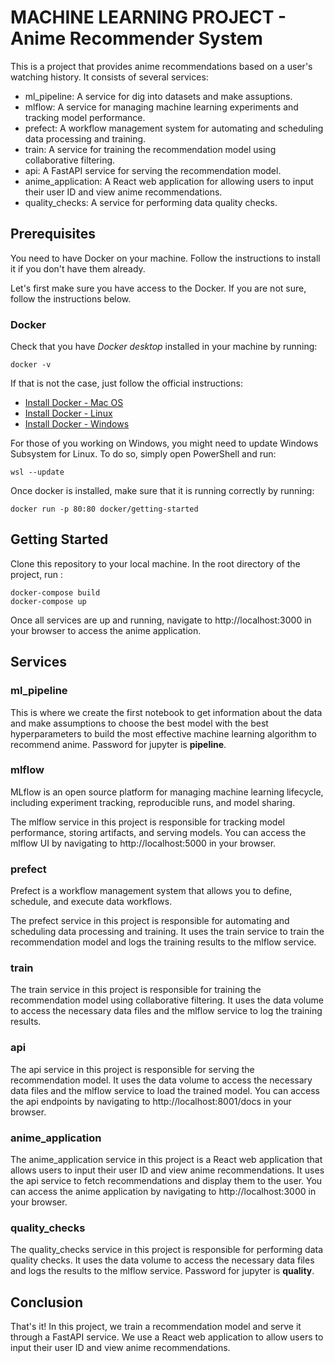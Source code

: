 # MACHINE LEARNING PROJECT - Anime Recommender System
This is a project that provides anime recommendations based on a user's watching history. It consists of several services:

- ml_pipeline: A service for dig into datasets and make assuptions.
- mlflow: A service for managing machine learning experiments and tracking model performance.
- prefect: A workflow management system for automating and scheduling data processing and training.
- train: A service for training the recommendation model using collaborative filtering.
- api: A FastAPI service for serving the recommendation model.
- anime_application: A React web application for allowing users to input their user ID and view anime recommendations.
- quality_checks: A service for performing data quality checks.

## Prerequisites
You need to have Docker on your machine. Follow the instructions to install it if you don't have them already.

Let's first make sure you have access to the Docker. If you are not sure, follow the instructions below.
### Docker
Check that you have *Docker desktop* installed in your machine by running:
```
docker -v
```
If that is not the case, just follow the official instructions:
- [Install Docker - Mac OS](https://docs.docker.com/desktop/install/mac-install/)
- [Install Docker - Linux](https://docs.docker.com/desktop/install/linux-install/)
- [Install Docker - Windows](https://docs.docker.com/desktop/install/windows-install/)

For those of you working on Windows, you might need to update Windows Subsystem for Linux. To do so, simply open PowerShell and run:
```
wsl --update
```
Once docker is installed, make sure that it is running correctly by running:
```
docker run -p 80:80 docker/getting-started
```

## Getting Started
Clone this repository to your local machine.
In the root directory of the project, run :
```
docker-compose build
docker-compose up
```

Once all services are up and running, navigate to http://localhost:3000 in your browser to access the anime application.

## Services
### **ml_pipeline**
This is where we create the first notebook to get information about the data and make assumptions to choose the best model with the best hyperparameters to build the most effective machine learning algorithm to recommend anime.
Password for jupyter is **pipeline**.

### **mlflow**
MLflow is an open source platform for managing machine learning lifecycle, including experiment tracking, reproducible runs, and model sharing.

The mlflow service in this project is responsible for tracking model performance, storing artifacts, and serving models. You can access the mlflow UI by navigating to http://localhost:5000 in your browser.

### **prefect**
Prefect is a workflow management system that allows you to define, schedule, and execute data workflows.

The prefect service in this project is responsible for automating and scheduling data processing and training. It uses the train service to train the recommendation model and logs the training results to the mlflow service.

### **train**
The train service in this project is responsible for training the recommendation model using collaborative filtering. It uses the data volume to access the necessary data files and the mlflow service to log the training results.

### **api**
The api service in this project is responsible for serving the recommendation model. It uses the data volume to access the necessary data files and the mlflow service to load the trained model. You can access the api endpoints by navigating to http://localhost:8001/docs in your browser.

### **anime_application**
The anime_application service in this project is a React web application that allows users to input their user ID and view anime recommendations. It uses the api service to fetch recommendations and display them to the user. You can access the anime application by navigating to http://localhost:3000 in your browser.

### **quality_checks**
The quality_checks service in this project is responsible for performing data quality checks. It uses the data volume to access the necessary data files and logs the results to the mlflow service.
Password for jupyter is **quality**.

## Conclusion
That's it! In this project, we train a recommendation model and serve it through a FastAPI service. We use a React web application to allow users to input their user ID and view anime recommendations.